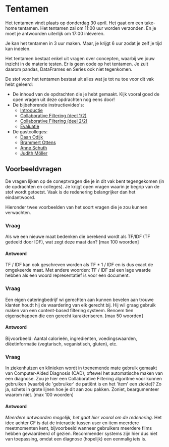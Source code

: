 # Tentamen

Het tentamen vindt plaats op donderdag 30 april. Het gaat om een take-home tentamen. Het tentamen zal om 11:00 uur worden verzonden. En je moet je antwoorden uiterlijk om 17:00 inleveren.

Je kan het tentamen in 3 uur maken. Maar, je krijgt 6 uur zodat je zelf je tijd kan indelen.

Het tentamen bestaat enkel uit vragen over concepten, waarbij we jouw inzicht in de materie testen. Er is geen code op het tentamen. Je zult daarom pandas, DataFrames en Series ook niet tegenkomen.

De stof voor het tentamen bestaat uit alles wat je tot nu toe voor dit vak hebt geleerd:

- De inhoud van de opdrachten die je hebt gemaakt. Kijk vooral goed de open vragen uit deze opdrachten nog eens door!
- De bijbehorende instructievideo's:
    - [Introductie](/lectures/introductie)
    - [Collaborative Filtering (deel 1/2)](/lectures/collaborative-filtering-1)
    - [Collaborative Filtering (deel 2/2)](/lectures/collaborative-filtering-2)
    - [Evaluatie](/lectures/evaluatie)
- De gastcolleges:
    - [Daan Odijk](/lectures/daan-odijk)
    - [Brammert Ottens](/lectures/brammert-ottens)
    - [Anne Schuth](/lectures/anne-schuth)
    - [Judith Möller](/lectures/judith-moeller)



## Voorbeeldvragen
De vragen lijken op de coneptvragen die je in dit vak bent tegengekomen (in de opdrachten en colleges). Je krijgt open vragen waarin je begrip van de stof wordt getoetst. Vaak is de redenering belangrijker dan het eindantwoord.

Hieronder twee voorbeelden van het soort vragen die je zou kunnen verwachten.

### Vraag
Als we een nieuwe maat bedenken die berekend wordt als TF/IDF (TF gedeeld door IDF), wat zegt deze maat dan?
[max 100 woorden]

#### Antwoord
TF / IDF kan ook geschreven worden als TF * 1 / IDF en is dus exact de omgekeerde maat. Met andere woorden: TF / IDF zal een lage waarde hebben als een woord representatief is voor een document.

### Vraag
Een eigen cateringbedrijf wi gerechten aan kunnen bevelen aan trouwe klanten houdt hij de waardering van elk gerecht bij. Hij wil graag gebruik maken van een content-based filtering systeem. Benoem tien eigenschappen die een gerecht karakteriseren.
[max 50 woorden]

#### Antwoord
Bijvoorbeeld: Aantal calorieën, ingredienten, voedingswaarden, diëetinformatie (vegtarisch, veganistisch, gluten), etc.

### Vraag
In ziekenhuizen en klinieken wordt in toenemende mate gebruik gemaakt van Computer-Aided Diagnosis (CAD), oftewel het automatische maken van een diagnose. Zou je hier een Collaborative Filtering algoritme voor kunnen gebruiken (waarbij de 'gebruiker' de patiënt is en het 'item' een ziekte)? Zo ja, schets in grote lijnen hoe je dit aan zou pakken. Zoniet, beargumenteer waarom niet.
[max 100 woorden]

#### Antwoord
*Meerdere antwoorden mogelijk, het gaat hier vooral om de redenering.*
Het idee achter CF is dat de interactie tussen user en item meerdere meetmomenten kent, bijvoorbeeld wanneer gebruikers meerdere films hebben gewaardeerd of gezien. Recommender systems zijn hier dus niet van toepassing, omdat een diagnose (hopelijk) een eenmalig iets is.
